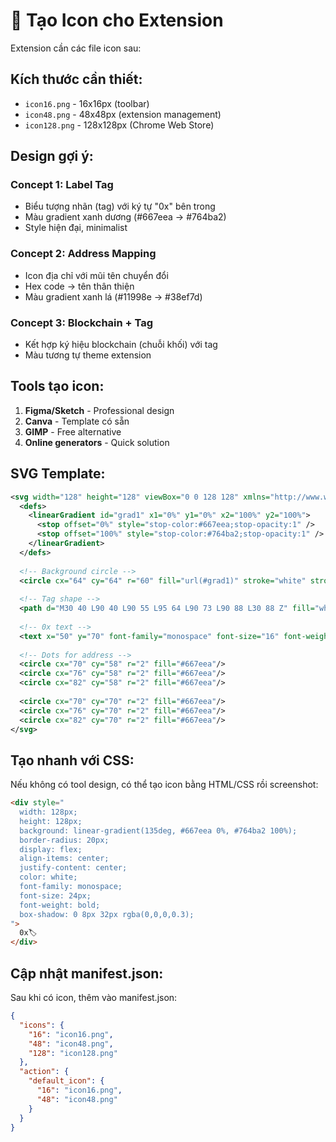 # 🎨 Tạo Icon cho Extension

Extension cần các file icon sau:

## Kích thước cần thiết:
- `icon16.png` - 16x16px (toolbar)
- `icon48.png` - 48x48px (extension management)  
- `icon128.png` - 128x128px (Chrome Web Store)

## Design gợi ý:

### Concept 1: Label Tag
- Biểu tượng nhãn (tag) với ký tự "0x" bên trong
- Màu gradient xanh dương (#667eea → #764ba2)
- Style hiện đại, minimalist

### Concept 2: Address Mapping
- Icon địa chỉ với mũi tên chuyển đổi
- Hex code → tên thân thiện
- Màu gradient xanh lá (#11998e → #38ef7d)

### Concept 3: Blockchain + Tag
- Kết hợp ký hiệu blockchain (chuỗi khối) với tag
- Màu tương tự theme extension

## Tools tạo icon:
1. **Figma/Sketch** - Professional design
2. **Canva** - Template có sẵn
3. **GIMP** - Free alternative
4. **Online generators** - Quick solution

## SVG Template:

```svg
<svg width="128" height="128" viewBox="0 0 128 128" xmlns="http://www.w3.org/2000/svg">
  <defs>
    <linearGradient id="grad1" x1="0%" y1="0%" x2="100%" y2="100%">
      <stop offset="0%" style="stop-color:#667eea;stop-opacity:1" />
      <stop offset="100%" style="stop-color:#764ba2;stop-opacity:1" />
    </linearGradient>
  </defs>
  
  <!-- Background circle -->
  <circle cx="64" cy="64" r="60" fill="url(#grad1)" stroke="white" stroke-width="4"/>
  
  <!-- Tag shape -->
  <path d="M30 40 L90 40 L90 55 L95 64 L90 73 L90 88 L30 88 Z" fill="white" opacity="0.9"/>
  
  <!-- 0x text -->
  <text x="50" y="70" font-family="monospace" font-size="16" font-weight="bold" fill="#333">0x</text>
  
  <!-- Dots for address -->
  <circle cx="70" cy="58" r="2" fill="#667eea"/>
  <circle cx="76" cy="58" r="2" fill="#667eea"/>
  <circle cx="82" cy="58" r="2" fill="#667eea"/>
  
  <circle cx="70" cy="70" r="2" fill="#667eea"/>
  <circle cx="76" cy="70" r="2" fill="#667eea"/>
  <circle cx="82" cy="70" r="2" fill="#667eea"/>
</svg>
```

## Tạo nhanh với CSS:

Nếu không có tool design, có thể tạo icon bằng HTML/CSS rồi screenshot:

```html
<div style="
  width: 128px; 
  height: 128px; 
  background: linear-gradient(135deg, #667eea 0%, #764ba2 100%);
  border-radius: 20px;
  display: flex;
  align-items: center;
  justify-content: center;
  color: white;
  font-family: monospace;
  font-size: 24px;
  font-weight: bold;
  box-shadow: 0 8px 32px rgba(0,0,0,0.3);
">
  0x🏷️
</div>
```

## Cập nhật manifest.json:

Sau khi có icon, thêm vào manifest.json:

```json
{
  "icons": {
    "16": "icon16.png",
    "48": "icon48.png", 
    "128": "icon128.png"
  },
  "action": {
    "default_icon": {
      "16": "icon16.png",
      "48": "icon48.png"
    }
  }
}
```
